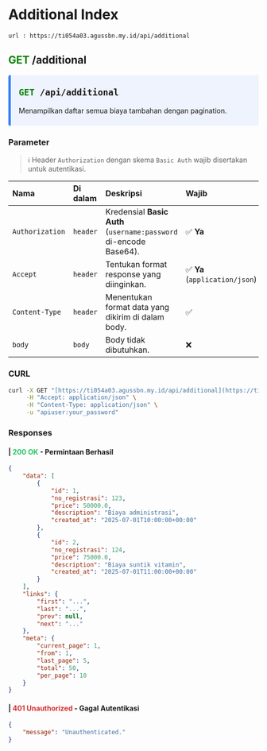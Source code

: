 # Additional Index

`url : https://ti054a03.agussbn.my.id/api/additional`

## <span style="color: green;">GET</span> /additional

<div style="background-color: #eef3fe; border-left: 5px solid #3b82f6; padding: 0.5rem 1rem; margin-bottom: 1rem; border-radius: 0.25rem;">
    <p style="font-family: monospace; font-weight: bold; font-size: 1.1rem;">
        <span style="color: green;">GET</span> /api/additional
    </p>
    <p style="margin-top: 0.25rem;">Menampilkan daftar semua biaya tambahan dengan pagination.</p>
</div>

### Parameter

> ℹ️ Header `Authorization` dengan skema `Basic Auth` wajib disertakan untuk autentikasi.

| Nama            | Di dalam | Deskripsi                                                         | Wajib                          |
| :-------------- | :------- | :---------------------------------------------------------------- | :----------------------------- |
| `Authorization` | `header` | Kredensial **Basic Auth** (`username:password` di-encode Base64). | ✅ **Ya**                      |
| `Accept`        | `header` | Tentukan format response yang diinginkan.                         | ✅ **Ya** (`application/json`) |
| `Content-Type`  | `header` | Menentukan format data yang dikirim di dalam body.                | ✅                             |
| `body`          | `body`   | Body tidak dibutuhkan.                                            | ❌                             |

### CURL

```bash
curl -X GET "[https://ti054a03.agussbn.my.id/api/additional](https://ti054a03.agussbn.my.id/api/additional)" \
     -H "Accept: application/json" \
     -H "Content-Type: application/json" \
     -u "apiuser:your_password"
```

### Responses

#### | <strong style="color: #22c55e;">200 OK</strong> - Permintaan Berhasil

```json
{
    "data": [
        {
            "id": 1,
            "no_registrasi": 123,
            "price": 50000.0,
            "description": "Biaya administrasi",
            "created_at": "2025-07-01T10:00:00+00:00"
        },
        {
            "id": 2,
            "no_registrasi": 124,
            "price": 75000.0,
            "description": "Biaya suntik vitamin",
            "created_at": "2025-07-01T11:00:00+00:00"
        }
    ],
    "links": {
        "first": "...",
        "last": "...",
        "prev": null,
        "next": "..."
    },
    "meta": {
        "current_page": 1,
        "from": 1,
        "last_page": 5,
        "total": 50,
        "per_page": 10
    }
}
```

#### | <strong style="color: #d22e2e;">401 Unauthorized</strong> - Gagal Autentikasi

```json
{
    "message": "Unauthenticated."
}
```
